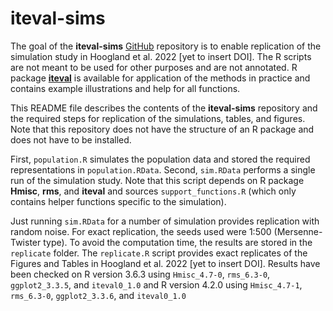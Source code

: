 
<!-- README.md is generated from README.Rmd. Please edit that file -->

# iteval-sims

<!-- badges: start -->
<!-- badges: end -->

The goal of the **iteval-sims** [GitHub](https://github.com/) repository
is to enable replication of the simulation study in Hoogland et al. 2022
\[yet to insert DOI\]. The R scripts are not meant to be used for other
purposes and are not annotated. R package
[**iteval**](https://github.com/jeroenhoogland/iteval) is available for
application of the methods in practice and contains example
illustrations and help for all functions.

This README file describes the contents of the **iteval-sims**
repository and the required steps for replication of the simulations,
tables, and figures. Note that this repository does not have the
structure of an R package and does not have to be installed.

First, `population.R` simulates the population data and stored the
required representations in `population.RData`. Second, `sim.RData`
performs a single run of the simulation study. Note that this script
depends on R package **Hmisc**, **rms**, and **iteval** and sources
`support_functions.R` (which only contains helper functions specific to
the simulation).

Just running `sim.RData` for a number of simulation provides replication
with random noise. For exact replication, the seeds used were 1:500
(Mersenne-Twister type). To avoid the computation time, the results are
stored in the `replicate` folder. The `replicate.R` script provides
exact replicates of the Figures and Tables in Hoogland et al. 2022 \[yet
to insert DOI\]. Results have been checked on R version 3.6.3 using
`Hmisc_4.7-0`, `rms_6.3-0`, `ggplot2_3.3.5`, and `iteval0_1.0` and R
version 4.2.0 using `Hmisc_4.7-1`, `rms_6.3-0`, `ggplot2_3.3.6`, and
`iteval0_1.0`
